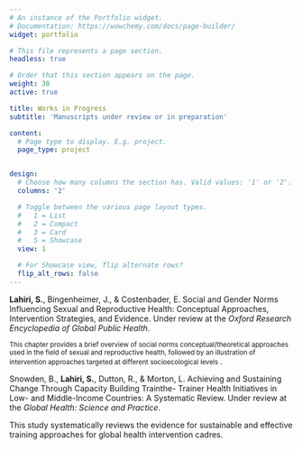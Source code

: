 ```yaml
---
# An instance of the Portfolio widget.
# Documentation: https://wowchemy.com/docs/page-builder/
widget: portfolio

# This file represents a page section.
headless: true

# Order that this section appears on the page.
weight: 30
active: true

title: Works in Progress
subtitle: 'Manuscripts under review or in preparation'

content:
  # Page type to display. E.g. project.
  page_type: project


design:
  # Choose how many columns the section has. Valid values: '1' or '2'.
  columns: '2'

  # Toggle between the various page layout types.
  #   1 = List
  #   2 = Compact
  #   3 = Card
  #   5 = Showcase
  view: 1

  # For Showcase view, flip alternate rows?
  flip_alt_rows: false
---
```


<b>Lahiri, S.</b>, Bingenheimer, J., & Costenbader, E. Social and Gender Norms Influencing Sexual and Reproductive
Health: Conceptual Approaches, Intervention Strategies, and Evidence. Under review at the <i>Oxford Research Encyclopedia of Global Public Health</i>. 

<small>This chapter provides a brief overview of social norms conceptual/theoretical approaches used in the field of sexual and reproductive health, followed by an illustration of intervention approaches targeted at different socioecological levels </small>. 


Snowden, B., <b>Lahiri, S.</b>, Dutton, R., & Morton, L. Achieving and Sustaining Change Through Capacity Building Trainthe-
Trainer Health Initiatives in Low- and Middle-Income Countries: A Systematic Review. Under review at the <i>Global Health: Science and Practice</i>.

This study systematically reviews the evidence for sustainable and effective training approaches for global health intervention cadres.
